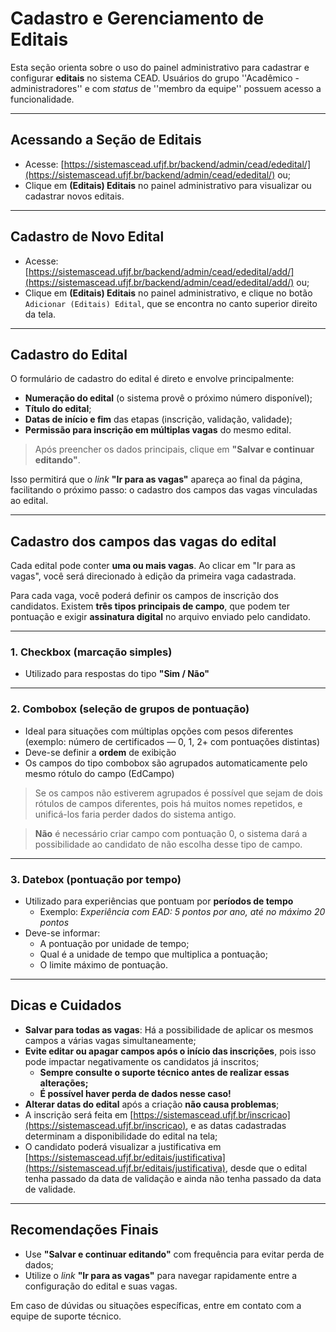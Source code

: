 # Cadastro e Gerenciamento de Editais

Esta seção orienta sobre o uso do painel administrativo para cadastrar e configurar **editais** no sistema CEAD. Usuários do grupo ''Acadêmico - administradores'' e com _status_ de ''membro da equipe'' possuem acesso a funcionalidade.

---

## Acessando a Seção de Editais

- Acesse: [https://sistemascead.ufjf.br/backend/admin/cead/ededital/](https://sistemascead.ufjf.br/backend/admin/cead/ededital/) ou;
- Clique em **(Editais) Editais** no painel administrativo para visualizar ou cadastrar novos editais.

---

## Cadastro de Novo Edital

- Acesse: [https://sistemascead.ufjf.br/backend/admin/cead/ededital/add/](https://sistemascead.ufjf.br/backend/admin/cead/ededital/add/) ou;
- Clique em **(Editais) Editais** no painel administrativo, e clique no botão `Adicionar (Editais) Edital`, que se encontra no canto superior direito da tela.

---

## Cadastro do Edital

O formulário de cadastro do edital é direto e envolve principalmente:

- **Numeração do edital** (o sistema provê o próximo número disponível);
- **Título do edital**;
- **Datas de início e fim** das etapas (inscrição, validação, validade);
- **Permissão para inscrição em múltiplas vagas** do mesmo edital.

> Após preencher os dados principais, clique em **"Salvar e continuar editando"**.

Isso permitirá que o _link_ **"Ir para as vagas"** apareça ao final da página, facilitando o próximo passo: o cadastro dos campos das vagas vinculadas ao edital.

---

## Cadastro dos campos das vagas do edital

Cada edital pode conter **uma ou mais vagas**. Ao clicar em "Ir para as vagas", você será direcionado à edição da primeira vaga cadastrada.

Para cada vaga, você poderá definir os campos de inscrição dos candidatos. Existem **três tipos principais de campo**, que podem ter pontuação e exigir **assinatura digital** no arquivo enviado pelo candidato.

---

### 1. Checkbox (marcação simples)

- Utilizado para respostas do tipo **"Sim / Não"**

---

### 2. Combobox (seleção de grupos de pontuação)

- Ideal para situações com múltiplas opções com pesos diferentes  
  (exemplo: número de certificados — 0, 1, 2+ com pontuações distintas)
- Deve-se definir a **ordem** de exibição
- Os campos do tipo combobox são agrupados automaticamente pelo mesmo rótulo do campo (EdCampo)

> Se os campos não estiverem agrupados é possível que sejam de dois rótulos de campos diferentes, pois há muitos nomes repetidos, e unificá-los faria perder dados do sistema antigo.

> **Não** é necessário criar campo com pontuação 0, o sistema dará a possibilidade ao candidato de não escolha desse tipo de campo.

---

### 3. Datebox (pontuação por tempo)

- Utilizado para experiências que pontuam por **períodos de tempo**
  - Exemplo: _Experiência com EAD: 5 pontos por ano, até no máximo 20 pontos_
- Deve-se informar:
  - A pontuação por unidade de tempo;
  - Qual é a unidade de tempo que multiplica a pontuação;
  - O limite máximo de pontuação.

---

## Dicas e Cuidados

- **Salvar para todas as vagas**: Há a possibilidade de aplicar os mesmos campos a várias vagas simultaneamente;
- **Evite editar ou apagar campos após o início das inscrições**, pois isso pode impactar negativamente os candidatos já inscritos;
  - **Sempre consulte o suporte técnico antes de realizar essas alterações;**
  - **É possível haver perda de dados nesse caso!**
- **Alterar datas do edital** após a criação **não causa problemas**;
- A inscrição será feita em [https://sistemascead.ufjf.br/inscricao](https://sistemascead.ufjf.br/inscricao), e as datas cadastradas determinam a disponibilidade do edital na tela;
- O candidato poderá visualizar a justificativa em [https://sistemascead.ufjf.br/editais/justificativa](https://sistemascead.ufjf.br/editais/justificativa), desde que o edital tenha passado da data de validação e ainda não tenha passado da data de validade.

---

## Recomendações Finais

- Use **"Salvar e continuar editando"** com frequência para evitar perda de dados;
- Utilize o _link_ **"Ir para as vagas"** para navegar rapidamente entre a configuração do edital e suas vagas.

Em caso de dúvidas ou situações específicas, entre em contato com a equipe de suporte técnico.
